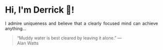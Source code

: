 # Hi, I'm Derrick 👋!
<p align="justify">I admire uniqueness and believe that a clearly focused mind can achieve anything...</p> 
<!-- #quote-start -->
<blockquote>&ldquo;Muddy water is best cleared by leaving it alone.&rdquo; &mdash; <footer>Alan Watts</footer></blockquote>
<!-- #quote-end -->
